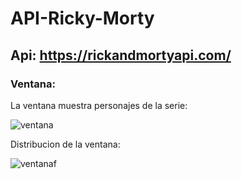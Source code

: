 # API-Ricky-Morty

## Api: https://rickandmortyapi.com/

### Ventana:


   La ventana muestra personajes de la serie:
   
   ![ventana](https://user-images.githubusercontent.com/96015392/211207518-3de79313-b29f-44e2-b5d1-514b48defcec.PNG)
  
   Distribucion de la ventana:

  ![ventanaf](https://user-images.githubusercontent.com/96015392/211208297-a53b1fd0-7c62-4b55-948f-084533aa3c14.png)

